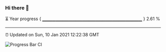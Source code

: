 ### Hi there 👋

⏳ Year progress { ▁▁▁▁▁▁▁▁▁▁▁▁▁▁▁▁▁▁▁▁▁▁▁▁▁▁▁▁▁▁ } 2.61 %

---

⏰ Updated on Sun, 10 Jan 2021 12:22:38 GMT

![Progress Bar CI](https://github.com/liununu/liununu/workflows/Progress%20Bar%20CI/badge.svg)
